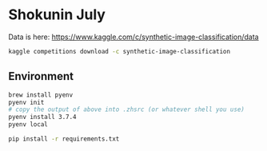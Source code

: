 # Shokunin July

Data is here: https://www.kaggle.com/c/synthetic-image-classification/data

```sh
kaggle competitions download -c synthetic-image-classification
```

## Environment 

```sh
brew install pyenv
pyenv init
# copy the output of above into .zhsrc (or whatever shell you use)
pyenv install 3.7.4
pyenv local

pip install -r requirements.txt
```
